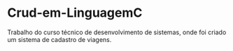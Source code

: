 # Crud-em-LinguagemC
Trabalho do curso técnico de desenvolvimento de sistemas, onde foi criado um sistema de cadastro de viagens. 
